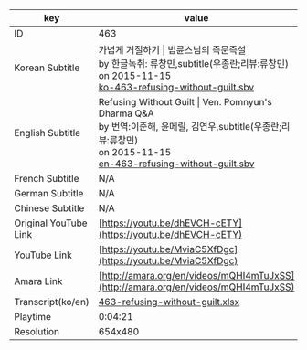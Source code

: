 |  key  |  value  |
|-------|---------|
| ID            | 463 |
| Korean Subtitle | 가볍게 거절하기 \| 법륜스님의 즉문즉설<br>by 한글녹취: 류창민,subtitle(우종란;리뷰:류창민)<br>on 2015-11-15<br>[ko-463-refusing-without-guilt.sbv](https://github.com/jungtosociety/dharma-qna/raw/master/sub/463/ko-463-refusing-without-guilt.sbv)<br>|
| English Subtitle | Refusing Without Guilt \| Ven. Pomnyun's Dharma Q&A<br>by 번역:이준해, 윤메릴, 김연우,subtitle(우종란;리뷰:류창민)<br>on 2015-11-15<br>[en-463-refusing-without-guilt.sbv](https://github.com/jungtosociety/dharma-qna/raw/master/sub/463/en-463-refusing-without-guilt.sbv)<br>|
| French Subtitle | N/A |
| German Subtitle | N/A |
| Chinese Subtitle | N/A |
| Original YouTube Link  | [https://youtu.be/dhEVCH-cETY](https://youtu.be/dhEVCH-cETY) |
| YouTube Link  | [https://youtu.be/MviaC5XfDgc](https://youtu.be/MviaC5XfDgc) |
| Amara Link    | [http://amara.org/en/videos/mQHI4mTuJxSS](http://amara.org/en/videos/mQHI4mTuJxSS) |
| Transcript(ko/en) | [463-refusing-without-guilt.xlsx](https://github.com/jungtosociety/dharma-qna/raw/master/sub/463/463-refusing-without-guilt.xlsx) |
| Playtime | 0:04:21 |
| Resolution | 654x480|
